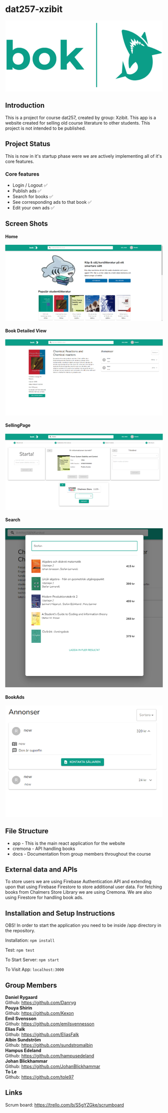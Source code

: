 # dat257-xzibit
![Photo](/app/src/assets/images/bok.png)
<br />

## Introduction
This is a project for course dat257, created by group: Xzibit. This app is a website created  for selling old course literature to other students. This project is not intended to be published.

## Project Status
This is now in it's startup phase were we are actively implementing all of it's core features.

### Core features
  - Login / Logout :white_check_mark:
  - Publish ads :white_check_mark:
  - Search for books :white_check_mark:
  - See corresponding ads to that book :white_check_mark:
  - Edit your own ads :white_check_mark:

## Screen Shots
#### Home
![Photo](/app/public/Hem.png)

#### Book Detailed View
![Photo](/app/public/BookDetail.png)

#### SellingPage
![Photo](/app/public/SellingPage.png)

#### Search
![Photo](/app/public/Search.png)

#### BookAds
![Photo](/app/public/Ad.png)





## File Structure
- app - This is the main react application for the website
- cremona - API handling books
- docs - Documentation from group members throughout the course

## External data and APIs
To store users we are using Firebase Authentication API and extending upon that using Firebase Firestore to store additional user data. For fetching books from Chalmers Store Library we are using Cremona. We are also using Firestore for handling book ads.

## Installation and Setup Instructions
  OBS! In order to start the application you need to be inside /app directory in the repository.

  Installation:
  `npm install`

  Test:
  `npm test`

  To Start Server:
  `npm start`  

  To Visit App:
  `localhost:3000`



## Group Members
<b>Daniel Rygaard</b> <br />
Github: https://github.com/Danryg <br/>
<b>Pouya Shirin</b> <br />
Github: https://github.com/Kexon <br/>
<b>Emil Svensson</b> <br />
Github: https://github.com/emilsvennesson <br/>
<b>Elias Falk</b> <br />
Github: https://github.com/EliasFalk <br/>
<b>Albin Sundström</b> <br />
Github: https://github.com/sundstromalbin <br/>
<b>Hampus Edeland</b> <br />
Github: https://github.com/hampusedeland <br/>
<b>Johan Blickhammar</b> <br />
Github: https://github.com/JohanBlickhammar <br/>
<b>To Le</b> <br />
Github: https://github.com/tole97 <br/>


## Links
Scrum board: https://trello.com/b/S5gYZGke/scrumboard
